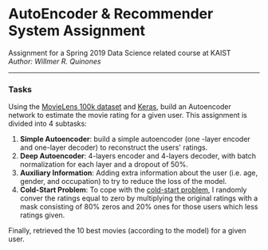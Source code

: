 # AutoEncoder & Recommender System Assignment
Assignment for a Spring 2019 Data Science related course at KAIST
<br>*Author: Willmer R. Quinones*

---
### 	Tasks
Using the [MovieLens 100k dataset](https://grouplens.org/datasets/movielens/100k/) and [Keras](https://keras.io/), build an Autoencoder network to estimate the movie rating for a given user. This assignment is divided into 4 subtasks: 
1. **Simple Autoencoder**: build a simple autoencoder (one -layer encoder and one-layer decoder) to reconstruct the users' ratings.
2. **Deep Autoencoder**: 4-layers encoder and 4-layers decoder, with batch normalization for each layer and a dropout of 50%.
3. **Auxiliary Information**: Adding extra information about the user (i.e. age, gender, and occupation) to try to reduce the loss of the model.
4. **Cold-Start Problem**: To cope with the [cold-start problem](https://en.wikipedia.org/wiki/Cold_start_(recommender_systems)#:~:text=Cold%20start%20is%20a%20potential,not%20yet%20gathered%20sufficient%20information.), I randomly conver the ratings equal to zero by multiplying the original ratings with a mask consisting of 80% zeros and 20% ones for those users which less ratings given.

Finally, retrieved the 10 best movies (according to the model) for a given user.
